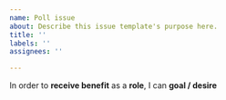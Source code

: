 ```yaml
---
name: Poll issue
about: Describe this issue template's purpose here.
title: ''
labels: ''
assignees: ''

---
```


In order to **receive benefit** as a **role**, I can **goal / desire**
